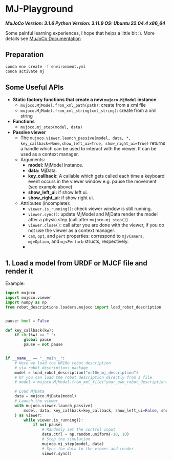 # MJ-Playground

***MuJoCo Version: 3.1.6
Python Version: 3.11.9
OS: Ubuntu 22.04.4 x86_64***

Some painful learning experiences, I hope that helps a little bit :).
More details see [MuJoCo Documentation](https://mujoco.readthedocs.io/en/stable/python.html#)

## Preparation

```bash
conda env create -f environment.yml
conda activate mj
```

## Some Useful APIs

- **Static factory functions that create a new `mujoco.MjModel`  instance**
  - `mujoco.MjModel.from_xml_path(path)`: create from a xml file
  - `mujoco.MjModel.from_xml_string(xml_string)`: create from a xml string
- **Functions**
  - `mujoco.mj_step(model, data)`
- **Passive viewer**
  - The `mujoco.viewer.launch_passive(model, data, *, key_callback=None,show_left_ui=True, show_right_ui=True)` returns a handle which can be used to interact with the viewer. It can be used as a context manager.
  - Arguments:
    - **model:**  MjModel instance.
    - **data:** MjData.
    - **key_callback:** A callable which gets called each time a keyboard event occurs in the viewer window e.g. pause the movement (see example above)
    - **show_left_ui:** if show left ui.
    - s**how_right_ui:** if show right ui.
  - Attributes (incomplete):
    - `viewer.is_running()`: check viewer window is still running.
    - `viewer.sync()`: update MjModel and MjData render the model after a physic step.(call after `mujoco.mj_step()`)
    - `viewer.close()`: call after you are done with the viewer, if you do not use the viewer as a context manager.
    - `cam`, `opt`, and `pert` properties: correspond to `mjvCamera`, `mjvOption`, and `mjvPerturb` structs, respectively.
    - 
## 1. Load a model from URDF or MJCF file and render it

Example:
```python
import mujoco
import mujoco.viewer
import numpy as np
from robot_descriptions.loaders.mujoco import load_robot_description


pause: bool = False

def key_callback(kw):
    if chr(kw) == " ":
        global pause
        pause = not pause


if __name__ == "__main__":
    # Here we load the UR10e robot description 
    # via robot_descriptions package
    model = load_robot_description("ur10e_mj_description")
    # Or you can load the robot description directly from a file
    # model = mujoco.MjModel.from_xml_file("your_own_robot_description.xml")

    # Load MjData
    data = mujoco.MjData(model)
    # Launch the viewer
    with mujoco.viewer.launch_passive(
        model, data, key_callback=key_callback, show_left_ui=False, show_right_ui=False
    ) as viewer:
        while viewer.is_running():
            if not pause:
                # Randomly set the control input
                data.ctrl = np.random.uniform(-10, 10)
                # Step the simulation
                mujoco.mj_step(model, data)
                # Sync the data to the viewer and render
                viewer.sync()

```
